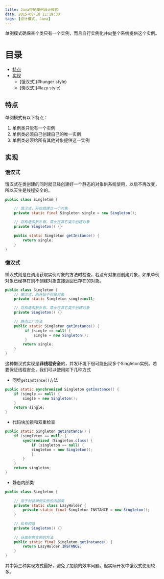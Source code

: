 ```yaml
---
title: Java中的单例设计模式
date: 2015-08-18 11:19:30
tags: [设计模式, Java]
---
```

单例模式确保某个类只有一个实例，而且自行实例化并向整个系统提供这个实例。

# 目录

* [特点](#feature)
* [实现](#implement)
	* [饿汉式](#hunger style)
	* [懒汉式](#lazy style)

<h2 id="feature">特点</h2>

单例模式有以下特点：

1. 单例类只能有一个实例
2. 单例类必须自己创建自己的唯一实例
3. 单例类必须给所有其他对象提供这一实例

<h2 id="implement">实现</h2>

<h3 id="hunger style">饿汉式</h3>

饿汉式在类创建的同时就已经创建好一个静态的对象供系统使用，以后不再改变，所以天生是线程安全的。

```java
public class Singleton {

    // 饿汉式，开始就建立一个对象
    private static final Singleton single = new Singleton();
    
    // 将构造函数私有，禁止在其它类中创建对象
    private Singleton() {}
    
    public static Singleton getInstance() {
        return single;
    }
}
```

<h3 id="lazy style">懒汉式</h3>

懒汉式则是在调用获取实例对象的方法时检查，若没有对象则创建对象，如果单例对象已经存在则不创建对象直接返回已存在的对象。

```java
public class Singleton {
    // 懒汉式，刚开始不创建对象
    private static Singleton single=null;

    // 将构造函数私有，禁止在其它类中创建对象
    private Singleton() {}
    
    // 静态工厂方法
    public static Singleton getInstance() {
         if (single == null) {
             single = new Singleton();
         }
        return single;  
    }
}
```

这种懒汉式实现是**非线程安全**的，并发环境下很可能出现多个Singleton实例。若要保证线程安全，我们可以使用如下几种方式

* 同步`getInstance()`方法

```java
public static synchronized Singleton getInstance() {
    if (single == null) {
        single = new Singleton();
    }    
    return single;
}
```

* 代码块加锁和双重检查

```java
public static Singleton getInstance() {
    if (singleton == null) {
        synchronized (Singleton.class) {
            if (singleton == null) {
            singleton = new Singleton();
            }
        }
    }
    return singleton;
}
```

* 静态内部类

```java
public class Singleton {
    
    // 用于封装单例实例的内部类
    private static class LazyHolder {
        private static final Singleton INSTANCE = new Singleton();
    }
    
    // 私有构造
    private Singleton() {}
    
    // 获取单例实例的方法
    public static final Singleton getInstance() {
        return LazyHolder.INSTANCE;
    }    
}
```

其中第三种实现方式最好，避免了加锁的效率问题。但实际开发中饿汉式使用较多。
